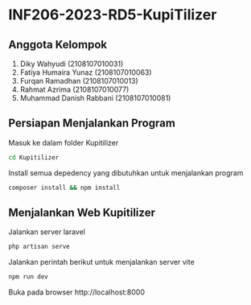 # INF206-2023-RD5-KupiTilizer

## Anggota Kelompok
1. Diky Wahyudi (2108107010031)
2. Fatiya Humaira Yunaz (2108107010063)
3. Furqan Ramadhan (2108107010013)
4. Rahmat Azrima (2108107010077)
5. Muhammad Danish Rabbani (2108107010081)

## Persiapan Menjalankan Program
Masuk ke dalam folder Kupitilizer
```bash
cd Kupitilizer
```

Install semua depedency yang dibutuhkan untuk menjalankan program
```bash
composer install && npm install
```

## Menjalankan Web Kupitilizer
Jalankan server laravel
```bash
php artisan serve
```

Jalankan perintah berikut untuk menjalankan server vite
```bash
npm run dev
```

Buka pada browser http://localhost:8000


